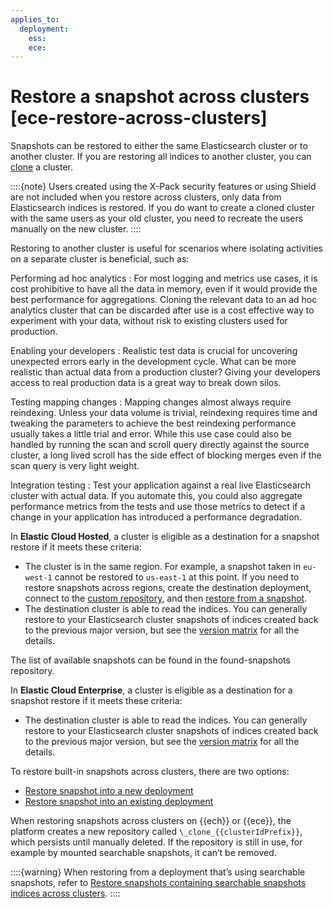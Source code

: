 ```yaml
---
applies_to:
  deployment:
    ess: 
    ece: 
---
```


# Restore a snapshot across clusters [ece-restore-across-clusters]

Snapshots can be restored to either the same Elasticsearch cluster or to another cluster. If you are restoring all indices to another cluster, you can [clone](/deploy-manage/tools/snapshot-and-restore/ece-restore-snapshots-into-new-deployment.html) a cluster.

::::{note} 
Users created using the X-Pack security features or using Shield are not included when you restore across clusters, only data from Elasticsearch indices is restored. If you do want to create a cloned cluster with the same users as your old cluster, you need to recreate the users manually on the new cluster.
::::


Restoring to another cluster is useful for scenarios where isolating activities on a separate cluster is beneficial, such as:

Performing ad hoc analytics
:   For most logging and metrics use cases, it is cost prohibitive to have all the data in memory, even if it would provide the best performance for aggregations. Cloning the relevant data to an ad hoc analytics cluster that can be discarded after use is a cost effective way to experiment with your data, without risk to existing clusters used for production.

Enabling your developers
:   Realistic test data is crucial for uncovering unexpected errors early in the development cycle. What can be more realistic than actual data from a production cluster? Giving your developers access to real production data is a great way to break down silos.

Testing mapping changes
:   Mapping changes almost always require reindexing. Unless your data volume is trivial, reindexing requires time and tweaking the parameters to achieve the best reindexing performance usually takes a little trial and error. While this use case could also be handled by running the scan and scroll query directly against the source cluster, a long lived scroll has the side effect of blocking merges even if the scan query is very light weight.

Integration testing
:   Test your application against a real live Elasticsearch cluster with actual data. If you automate this, you could also aggregate performance metrics from the tests and use those metrics to detect if a change in your application has introduced a performance degradation.

In **Elastic Cloud Hosted**, a cluster is eligible as a destination for a snapshot restore if it meets these criteria:

- The cluster is in the same region. For example, a snapshot taken in `eu-west-1` cannot be restored to `us-east-1` at this point. If you need to restore snapshots across regions, create the destination deployment, connect to the [custom repository](/deploy-manage/tools/snapshot-and-restore/elastic-cloud-hosted.md#ess-repo-types), and then [restore from a snapshot](/deploy-manage/tools/snapshot-and-restore/restore-snapshot.md).
- The destination cluster is able to read the indices. You can generally restore to your Elasticsearch cluster snapshots of indices created back to the previous major version, but see the [version matrix](../snapshot-and-restore.md#snapshot-restore-version-compatibility) for all the details.

The list of available snapshots can be found in the found-snapshots repository.

In **Elastic Cloud Enterprise**, a cluster is eligible as a destination for a snapshot restore if it meets these criteria:

- The destination cluster is able to read the indices. You can generally restore to your Elasticsearch cluster snapshots of indices created back to the previous major version, but see the [version matrix](../snapshot-and-restore.md#snapshot-restore-version-compatibility) for all the details.

To restore built-in snapshots across clusters, there are two options:

* [Restore snapshot into a new deployment](ece-restore-snapshots-into-new-deployment.md)
* [Restore snapshot into an existing deployment](ece-restore-snapshots-into-existing-deployment.md)

When restoring snapshots across clusters on {{ech}} or {{ece}}, the platform creates a new repository called `\_clone_{{clusterIdPrefix}}`, which persists until manually deleted. If the repository is still in use, for example by mounted searchable snapshots, it can’t be removed.

::::{warning} 
When restoring from a deployment that’s using searchable snapshots, refer to [Restore snapshots containing searchable snapshots indices across clusters](ece-restore-snapshots-containing-searchable-snapshots-indices-across-clusters.md).
::::

